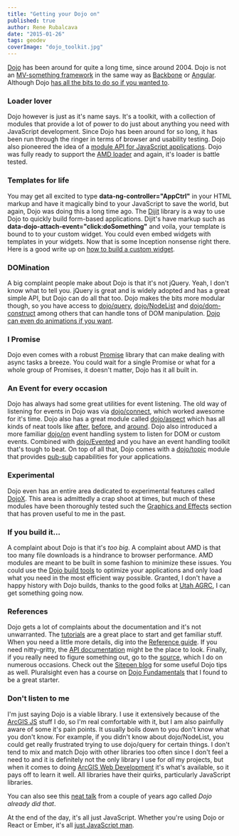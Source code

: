 ```yaml
---
title: "Getting your Dojo on"
published: true
author: Rene Rubalcava
date: "2015-01-26"
tags: geodev
coverImage: "dojo_toolkit.jpg"
---
```


[Dojo](http://dojotoolkit.org/) has been around for quite a long time, since around 2004. Dojo is not an [MV-something framework](http://en.wikipedia.org/wiki/Model%E2%80%93view%E2%80%93controller) in the same way as [Backbone](http://backbonejs.org/) or [Angular](https://angularjs.org/). Although Dojo [has all the bits to do so if you wanted to](http://dojotoolkit.org/documentation/tutorials/1.6/data_modeling/).

### Loader lover

Dojo however is just as it's name says. It's a toolkit, with a collection of modules that provide a lot of power to do just about anything you need with JavaScript development. Since Dojo has been around for so long, it has been run through the ringer in terms of browser and usability testing. Dojo also pioneered the idea of a [module API for JavaScript applications](http://dojotoolkit.org/reference-guide/1.10/loader/). Dojo was fully ready to support the [AMD loader](https://github.com/amdjs/amdjs-api/wiki/AMD) and again, it's loader is battle tested.

### Templates for life

You may get all excited to type **data-ng-controller="AppCtrl"** in your HTML markup and have it magically bind to your JavaScript to save the world, but again, Dojo was doing this a long time ago. The [Dijit](http://dojotoolkit.org/reference-guide/1.10/dijit/) library is a way to use Dojo to quickly build form-based applications. Dijit's have markup such as **data-dojo-attach-event="click:doSomething"** and voila, your template is bound to to your custom widget. You could even embed widgets with templates in your widgets. Now that is some Inception nonsense right there. Here is a good write up on [how to build a custom widget](https://dojotoolkit.org/documentation/tutorials/1.7/recipes/custom_widget/).

### DOMination

A big complaint people make about Dojo is that it's not jQuery. Yeah, I don't know what to tell you. jQuery is great and is widely adopted and has a great simple API, but Dojo can do all that too. Dojo makes the bits more modular though, so you have access to [dojo/query](http://dojotoolkit.org/reference-guide/1.10/dojo/query.html), [dojo/NodeList](http://dojotoolkit.org/reference-guide/1.10/dojo/NodeList.html) and [dojo/dom-construct](http://dojotoolkit.org/reference-guide/1.10/dojo/dom-construct.html) among others that can handle tons of DOM manipulation. [Dojo can even do animations if you want](http://dojotoolkit.org/reference-guide/1.7/quickstart/Animation.html).

### I Promise

Dojo even comes with a robust [Promise](http://dojotoolkit.org/reference-guide/1.10/dojo/promise.html) library that can make dealing with async tasks a breeze. You could wait for a single Promise or what for a whole group of Promises, it doesn't matter, Dojo has it all built in.

### An Event for every occasion

Dojo has always had some great utilities for event listening. The old way of listening for events in Dojo was via [dojo/connect](http://dojotoolkit.org/reference-guide/1.10/dojo/connect.html), which worked awesome for it's time. Dojo also has a great module called [dojo/aspect](http://dojotoolkit.org/reference-guide/1.10/dojo/aspect.html) which has all kinds of neat tools like [after](http://dojotoolkit.org/reference-guide/1.10/dojo/aspect.html#after), [before](http://dojotoolkit.org/reference-guide/1.10/dojo/aspect.html#before), and [around](http://dojotoolkit.org/reference-guide/1.10/dojo/aspect.html#around). Dojo also introduced a more familiar [dojo/on](http://dojotoolkit.org/reference-guide/1.10/dojo/on.html) event handling system to listen for DOM or custom events. Combined with [dojo/Evented](http://dojotoolkit.org/reference-guide/1.10/dojo/Evented.html) and you have an event handling toolkit that's tough to beat. On top of all that, Dojo comes with a [dojo/topic](http://dojotoolkit.org/reference-guide/1.10/dojo/topic.html) module that provides [pub-sub](http://en.wikipedia.org/wiki/Publish%E2%80%93subscribe_pattern) capabilities for your applications.

### Experimental

Dojo even has an entire area dedicated to experimental features called [DojoX](http://dojotoolkit.org/reference-guide/1.10/dojox/). This area is admittedly a crap shoot at times, but much of these modules have been thoroughly tested such the [Graphics and Effects](http://dojotoolkit.org/reference-guide/1.10/dojox/#id6) section that has proven useful to me in the past.

### If you build it...

A complaint about Dojo is that it's _too big_. A complaint about AMD is that too many file downloads is a hindrance to browser performance. AMD modules are meant to be built in some fashion to minimize these issues. You could use the [Dojo build tools](http://dojotoolkit.org/documentation/tutorials/1.9/build/) to optimize your applications and only load what you need in the most efficient way possible. Granted, I don't have a happy history with Dojo builds, thanks to the good folks at [Utah AGRC](http://gis.utah.gov/the-esri-api-for-javascriptdojo-build-system-saga-continues/), I can get something going now.

### References

Dojo gets a lot of complaints about the documentation and it's not unwarranted. The [tutorials](http://dojotoolkit.org/documentation/) are a great place to start and get familiar stuff. When you need a little more details, dig into the [Reference guide](http://dojotoolkit.org/reference-guide/1.10/). If you need nitty-gritty, the [API documentation](http://dojotoolkit.org/api/) might be the place to look. Finally, if you really need to figure something out, go to the [source](https://github.com/dojo/dojo), which I do on numerous occasions. Check out the [Sitepen blog](http://www.sitepen.com/blog/) for some useful Dojo tips as well. Pluralsight even has a course on [Dojo Fundamentals](http://www.pluralsight.com/courses/dojo-fundamentals) that I found to be a great starter.

### Don't listen to me

I'm just saying Dojo is a viable library. I use it extensively because of the [ArcGIS JS](https://developers.arcgis.com/javascript/) stuff I do, so I'm real comfortable with it, but I am also painfully aware of some it's pain points. It usually boils down to you don't know what you don't know. For example, if you didn't know about dojo/NodeList, you could get really frustrated trying to use dojo/query for certain things. I don't tend to mix and match Dojo with other libraries too often since I don't feel a need to and it is definitely not the only library I use for _all_ my projects, but when it comes to doing [ArcGIS Web Development](http://www.amazon.com/dp/1617291617/ref=as_sl_pc_tf_lc?tag=odoenet-20&camp=15309&creative=331441&linkCode=st1&creativeASIN=1617291617&adid=02GJ56NEN5QJAPC7V7DX&ref-refURL=http%3A%2F%2Fodoe.net%2Fblog%2F) it's what's available, so it pays off to learn it well. All libraries have their quirks, particularly JavaScript libraries.

You can also see this [neat talk](https://www.youtube.com/watch?v=BY0-AI1Sxy0) from a couple of years ago called _Dojo already did that_.

At the end of the day, it's all just JavaScript. Whether you're using Dojo or React or Ember, it's all [just JavaScript man](https://github.com/getify/You-Dont-Know-JS).
